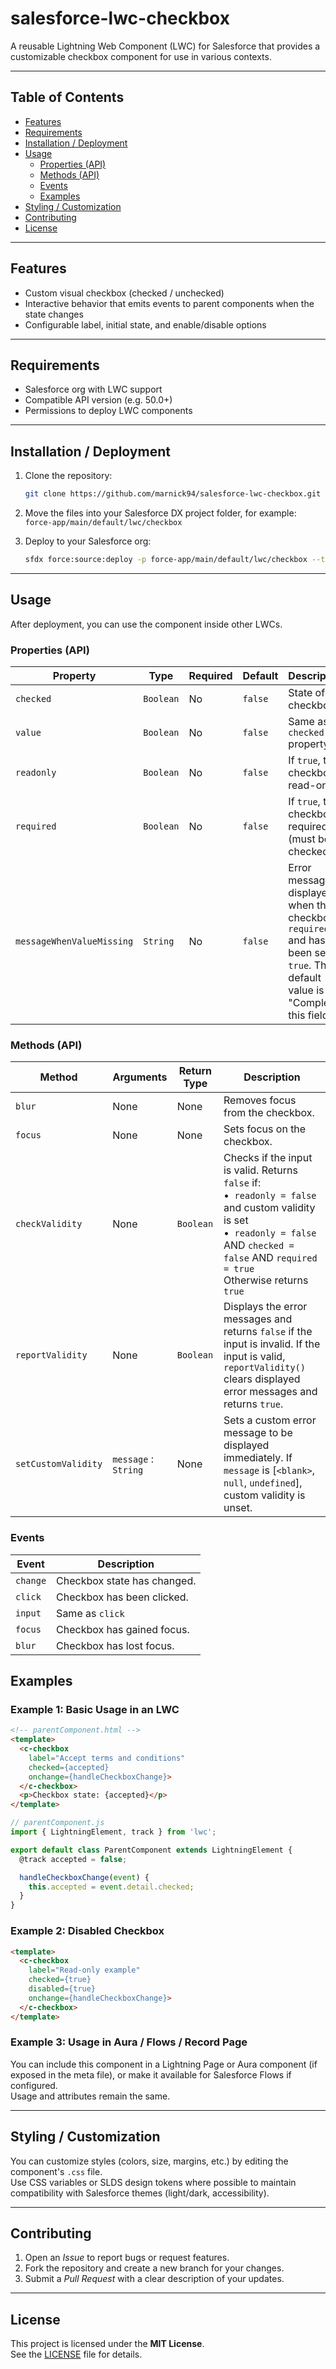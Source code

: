 # salesforce-lwc-checkbox

A reusable Lightning Web Component (LWC) for Salesforce that provides a customizable checkbox component for use in various contexts.

---

## Table of Contents

- [Features](#features)
- [Requirements](#requirements)
- [Installation / Deployment](#installation--deployment)
- [Usage](#usage)
  - [Properties (API)](#properties-api)
  - [Methods (API)](#methods-api)
  - [Events](#events)
  - [Examples](#examples)
- [Styling / Customization](#styling--customization)
- [Contributing](#contributing)
- [License](#license)

---

## Features

- Custom visual checkbox (checked / unchecked)
- Interactive behavior that emits events to parent components when the state changes
- Configurable label, initial state, and enable/disable options

---

## Requirements

- Salesforce org with LWC support
- Compatible API version (e.g. 50.0+)
- Permissions to deploy LWC components

---

## Installation / Deployment

1. Clone the repository:

   ```bash
   git clone https://github.com/marnick94/salesforce-lwc-checkbox.git
   ```

2. Move the files into your Salesforce DX project folder, for example:
   `force-app/main/default/lwc/checkbox`

3. Deploy to your Salesforce org:

   ```bash
   sfdx force:source:deploy -p force-app/main/default/lwc/checkbox --targetusername <your_org_alias>
   ```

---

## Usage

After deployment, you can use the component inside other LWCs.

### Properties (API)

| Property                   | Type      | Required | Default | Description                                           |
|----------------------------|-----------|----------|---------|-------------------------------------------------------|
| `checked`                  | `Boolean` | No       | `false` | State of the checkbox.                                |
| `value`                    | `Boolean` | No       | `false` | Same as `checked` property.                           |
| `readonly`                 | `Boolean` | No       | `false` | If `true`, the checkbox is read-only                  |
| `required`                 | `Boolean` | No       | `false` | If `true`, the checkbox is required (must be checked) |
| `messageWhenValueMissing`  | `String`  | No       | `false` | Error message displayed when the checkbox is `required` and has not been set to `true`. The default value is "Complete this field." |

### Methods (API)

| Method              | Arguments   | Return Type | Description                                           |
|---------------------|-------------|-------------|-------------------------------------------------------|
| `blur`              | None | None | Removes focus from the checkbox. |
| `focus`             | None | None | Sets focus on the checkbox. |
| `checkValidity`     | None | `Boolean` | Checks if the input is valid. Returns `false` if:<br>•&nbsp;&nbsp;`readonly = false` and custom validity is set<br>•&nbsp;&nbsp;`readonly = false` AND `checked = false` AND `required = true`<br>Otherwise returns `true` |
| `reportValidity`    | None | `Boolean` | Displays the error messages and returns `false` if the input is invalid. If the input is valid, `reportValidity()` clears displayed error messages and returns `true`. |
| `setCustomValidity` | `message` : `String` | None | Sets a custom error message to be displayed immediately. If `message` is [`<blank>`, `null`, `undefined`], custom validity is unset. |

### Events

| Event               | Description                 |
|---------------------|-----------------------------|
| `change`            | Checkbox state has changed. |
| `click`             | Checkbox has been clicked.  |
| `input`             | Same as `click`             |
| `focus`             | Checkbox has gained focus.  |
| `blur`              | Checkbox has lost focus.    |

## Examples

### Example 1: Basic Usage in an LWC

```html
<!-- parentComponent.html -->
<template>
  <c-checkbox
    label="Accept terms and conditions"
    checked={accepted}
    onchange={handleCheckboxChange}>
  </c-checkbox>
  <p>Checkbox state: {accepted}</p>
</template>
```

```js
// parentComponent.js
import { LightningElement, track } from 'lwc';

export default class ParentComponent extends LightningElement {
  @track accepted = false;

  handleCheckboxChange(event) {
    this.accepted = event.detail.checked;
  }
}
```

### Example 2: Disabled Checkbox

```html
<template>
  <c-checkbox
    label="Read-only example"
    checked={true}
    disabled={true}
    onchange={handleCheckboxChange}>
  </c-checkbox>
</template>
```

### Example 3: Usage in Aura / Flows / Record Page

You can include this component in a Lightning Page or Aura component (if exposed in the meta file), or make it available for Salesforce Flows if configured.  
Usage and attributes remain the same.

---

## Styling / Customization

You can customize styles (colors, size, margins, etc.) by editing the component's `.css` file.  
Use CSS variables or SLDS design tokens where possible to maintain compatibility with Salesforce themes (light/dark, accessibility).

---

## Contributing

1. Open an *Issue* to report bugs or request features.  
2. Fork the repository and create a new branch for your changes.  
3. Submit a *Pull Request* with a clear description of your updates.

---

## License

This project is licensed under the **MIT License**.  
See the [LICENSE](LICENSE) file for details.
